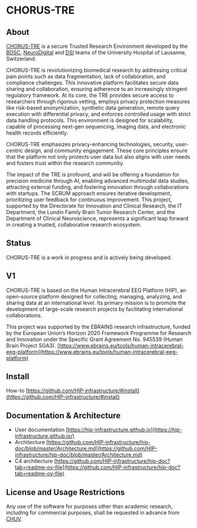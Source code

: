# CHORUS-TRE

## About

[CHORUS-TRE](https://www.chorus-tre.ch) is a secure Trusted Research Environment developed by the [BDSC](https://www.chuv.ch/en/bdsc/), [NeuroDigital](https://www.chuv.ch/fr/neurosciences/dnc-home/recherche/centre-de-recherche-en-neurosciences/neurotech/research-labs/neurodigitalneurotech) and [DSI](https://www.chuv.ch/fr/fiches/direction-des-systemes-dinformation) teams of the University Hospital of Lausanne, Switzerland.

CHORUS-TRE is revolutionizing biomedical research by addressing critical pain points such as data fragmentation, lack of collaboration, and compliance challenges. This innovative platform facilitates secure data sharing and collaboration, ensuring adherence to an increasingly stringent regulatory framework. At its core, the TRE provides secure access to researchers through rigorous vetting, employs privacy protection measures like risk-based anonymization, synthetic data generation, remote query execution with differential privacy, and enforces controlled usage with strict data handling protocols. This environment is designed for scalability, capable of processing next-gen sequencing, imaging data, and electronic health records efficiently.

CHORUS-TRE emphasizes privacy-enhancing technologies, security, user-centric design, and community engagement. These core principles ensure that the platform not only protects user data but also aligns with user needs and fosters trust within the research community.

The impact of the TRE is profound, and will be offering a foundation for precision medicine through AI, enabling advanced multimodal data studies, attracting external funding, and fostering innovation through collaborations with startups. The SCRUM approach ensures iterative development, prioritizing user feedback for continuous improvement. This project, supported by the Directorate for Innovation and Clinical Research, the IT Department, the Lundin Family Brain Tumor Research Center, and the Department of Clinical Neuroscience, represents a significant leap forward in creating a trusted, collaborative research ecosystem.



## Status
CHORUS-TRE is a work in progress and is actively being developed.

## V1

CHORUS-TRE is based on the Human Intracerebral EEG Platform (HIP), an open-source platform designed for collecting, managing, analyzing, and sharing data at an international level. Its primary mission is to promote the development of large-scale research projects by facilitating international collaborations.

This project was supported by the EBRAINS research infrastructure, funded by the European Union’s Horizon 2020 Framework Programme for Research and Innovation under the Specific Grant Agreement No. 945539 (Human Brain Project SGA3). [https://www.ebrains.eu/tools/human-intracerebral-eeg-platform](https://www.ebrains.eu/tools/human-intracerebral-eeg-platform)

## Install
How-to [https://github.com/HIP-infrastructure/#install](https://github.com/HIP-infrastructure/#install)

## Documentation & Architecture
- User documentation [https://hip-infrastructure.github.io](https://hip-infrastructure.github.io/)
- Architecture [https://github.com/HIP-infrastructure/hip-doc/blob/master/Architecture.md](https://github.com/HIP-infrastructure/hip-doc/blob/master/Architecture.md)
- C4 architecture [https://github.com/HIP-infrastructure/hip-doc?tab=readme-ov-file](https://github.com/HIP-infrastructure/hip-doc?tab=readme-ov-file)


## License and Usage Restrictions

Any use of the software for purposes other than academic research, including for commercial purposes, shall be requested in advance from [CHUV](mailto:pactt.legal@chuv.ch).

